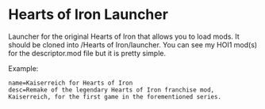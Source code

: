 # Hearts of Iron Launcher

Launcher for the original Hearts of Iron that allows you to load mods. It should be cloned into /Hearts of Iron/launcher. You can see my HOI1 mod(s) for the descriptor.mod file but it is pretty simple.

Example:
```
name=Kaiserreich for Hearts of Iron
desc=Remake of the legendary Hearts of Iron franchise mod, Kaiserreich, for the first game in the forementioned series.
```
